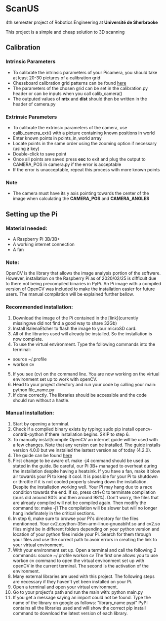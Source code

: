 # ScanUS
4th semester project of Robotics Engineering at **Université de Sherbrooke**

This project is a simple and cheap solution to 3D scanning
## Calibration
### Intrinsic Parameters
- To calibrate the intrinsic parameters of your Picamera, you should take at least 20-30 pictures of a calibration grid
- Chessboard calibration grid patterns can be found [here](https://markhedleyjones.com/projects/calibration-checkerboard-collection)
- The parameters of the chosen grid can be set in the calibration.py header or can be inputs when you call calib_camera()
- The outputed values of **mtx** and **dist** should then be written in the header of camera.py
### Extrinsic Parameters
- To calibrate the extrinsic parameters of the camera, use calib_camera_ext() with a picture containing known positions in world
- Enter known points in points_in_world array
- Locate points in the same order using the zooming option if necessary (using **z** key)
- Double-click to save point
- Once all points are saved press **esc** to exit and plug the output to CAMERA_POS in camera.py if the error is acceptable
- If the error is unacceptable, repeat this process with more known points

### Note
- The camera must have its y axis pointing towards the center of the image when calculating the **CAMERA_POS** and **CAMERA_ANGLES** 

## Setting up the Pi
### Material needed:
- A Raspberry Pi 3B/3B+
- A working internet connection
- A fan

### Note: 
OpenCV is the library that allows the image analysis portion of the software. 
However, installation on the Raspberry Pi as of 2020/02/25 is difficult due to there not being
precompiled binaries in PyPi. 
An Pi image with a compiled version of OpenCV was included to make the installation easier for future users. 
The manual compilation will be explained further bellow. 

### Recommended installation:
1. Download the image of the Pi contained in the [link](currently missing:we did not find a good way to share 32Gb)
2. Install BalenaEtcher to flash the image to your microSD card.
3. All of the libraries used will already be installed. So the installation is now complete.
4. To use the virtual environment. Type the following commands into the terminal:
- source ~/.profile
- workon cv 
5. If you see (cv) on the command line. You are now working on the virtual environment set up to work with openCV. 
6. Head to your project directory and run your code by calling your main:
python file_name.py
7. If done correctly. The libraries should be accessible and the code should run without a hastle.

### Manual installation:
1. Start by opening a terminal.
2. Check if a compiled binary exists by typing:
sudo pip install opencv-contrib-python
If there installation begins. SKIP to step 6.
2. To manually install/compile OpenCV an internet guide will be used with a few changes. Note that any 
version can be installed. The guide installs version 4.0.0 but we installed the lastest version as of today (4.2.0).
3. The guide can be found [here](https://www.pyimagesearch.com/2018/09/26/install-opencv-4-on-your-raspberry-pi/?fbclid=IwAR2Ive8JRk1Rmsd-L2Q14sKA6e-RKXLADuGuhVXQ_LvJyMGnPrbBibMMPN0)
4. First change to be aware of. make -j4 command should be used as stated in the guide. Be careful, our Pi
3B+ managed to overheat during the installation despite having a heatsink. If you have a fan, make it blow air 
towards your Pi to keep it cool. It is possible for your Pi to shutdown or throttle if it is not cooled properly 
slowing down the installation. Despite the installation working well. Your Pi may hang due to a race condition 
towards the end. If so, press ctrl+C to terminate compilation (ours did around 80% and then around 98%). 
Don't worry, the files that are already compiled will not be compiled again. Then modify the command to: 
make -j1 
The compilation will be slower but will no longer hang indefinately in the critical sections. 
5. In step 6, make sure to browse your Pi's directory for the files mentionned. Your 
cv2.cpython-35m-arm-linux-gnueabihf.so and cv2.so files might be in different folders depending on your python
version and location of your python files inside your Pi. Search for them through your files and use the correct 
path to avoir errors in creating the link to your virtual environment.
6. With your environment set up. Open a terminal and call the following 2 commands:
source ~/.profile
workon cv
The first one allows you to use workon cv command to open the virtual environment set up with openCV in the current 
terminal. The second is the activation of the environment.
7. Many external libraries are used with this project. The following steps are necessary if they haven't yet been 
installed on your Pi. 
8. Open a terminal and open your virtual environment.
9. Go to your project's path and run the main with:
python main.py
10. If you get a message saying an import could not be found. Type the name of the library on google as follows:
"library_name pypi"
PyPI contains all the libraries used and will show the correct pip install command to download the latest version of
each library.
